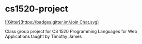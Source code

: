 cs1520-project
==============
[![Gitter](https://badges.gitter.im/Join Chat.svg)](https://gitter.im/valleyjo/Book-Bazaar?utm_source=badge&utm_medium=badge&utm_campaign=pr-badge&utm_content=badge)

Class group project for CS 1520 Programming Languages for Web Applications taught by Timothy James
